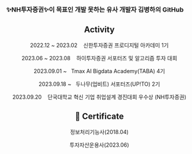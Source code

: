 

### &nbsp;&nbsp;✨NH투자증권✨이 목표인 개발 못하는 유사 개발자 김병하의 GitHub

<div align="center">
  <h2>Activity</h2>

  2022.12 ~ 2023.02&nbsp;&nbsp;&nbsp;&nbsp;신한투자증권 프로디지털 아카데미 1기 
  
  2023.06 ~ 2023.08&nbsp;&nbsp;&nbsp;&nbsp;하이투자증권 서포터즈 및 알고리즘 투자 대회 

  2023.09.01 ~&nbsp;&nbsp;&nbsp;Tmax AI Bigdata Academy(TABA) 4기

  2023.09.18 ~&nbsp;&nbsp;&nbsp;두나무(업비트) 서포터즈(UP!TO) 2기

  2023.09.20&nbsp;&nbsp;&nbsp;&nbsp;단국대학교 혁신 기업 취업설계 경진대회 우수상 (NH투자증권)
  

</div>

<div align=center><h2>📑 Certificate </h2>

정보처리기능사(2018.04)

투자자산운용사(2023.06)
</div>
